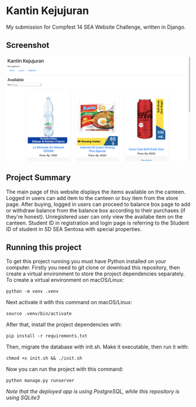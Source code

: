 # Kantin Kejujuran
My submission for Compfest 14 SEA Website Challenge, written in Django.

## Screenshot
![Screenshot](img/Screenshot.png)

## Project Summary
The main page of this website displays the items available on the canteen. Logged in users can add item to the canteen or buy item from the store page. After buying, logged in users can proceed to balance box page to add or withdraw balance from the balance box according to their purchases (if they're honest). Unregistered user can only view the availabe item on the canteen. Student ID in registration and login page is referring to the Student ID of student in SD SEA Sentosa with special properties.

## Running this project
To get this project running you must have Python installed on your computer. Firstly you need to git clone or download this repository, then create a virtual environment to store the project dependencies separately. To create a virtual environment on macOS/Linux:
```
python -m venv .venv
```
Next activate it with this command on macOS/Linux:
```
source .venv/bin/activate
```
After that, install the project dependencies with:
```
pip install -r requirements.txt
```
Then, migrate the database with init.sh. Make it executable, then run it with:
```
chmod +x init.sh && ./init.sh
```
Now you can run the project with this command:
```
python manage.py runserver
```
*Note that the deployed app is using PostgreSQL, while this repository is using SQLite3*
